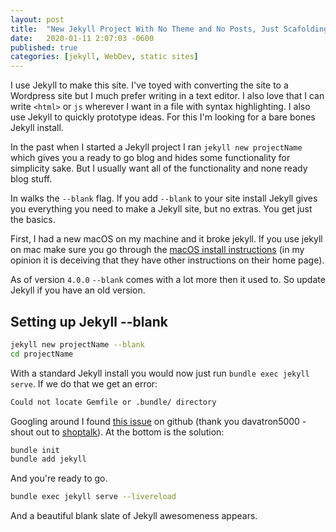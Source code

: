 ```yaml
---
layout: post
title:  "New Jekyll Project With No Theme and No Posts, Just Scafolding"
date:   2020-01-11 2:07:03 -0600
published: true
categories: [jekyll, WebDev, static sites]
---
```


I use Jekyll to make this site.  I've toyed with converting the site to a Wordpress site but I much prefer writing in a text editor.  I also love that I can write `<html>` or `js` wherever I want in a file with syntax highlighting. I also use Jekyll to quickly prototype ideas. For this I'm looking for a bare bones Jekyll install.   

In the past when I started a Jekyll project I ran `jekyll new projectName`  which gives you a ready to go blog and hides some functionality for simplicity sake. But I usually want all of the functionality and none ready blog stuff.    

In walks the `--blank` flag.  If you add `--blank` to your site install Jekyll gives you everything you need to make a Jekyll site, but no extras.  You get just the basics.  

First, I had a new macOS on my machine and it broke jekyll.  If you use jekyll on mac make sure you go through the [macOS install instructions](https://jekyllrb.com/docs/installation/macos/) (in my opinion it is deceiving that they have other instructions on their home page).

As of version `4.0.0` `--blank` comes with a lot more then it used to.  So update Jekyll if you have an old version.  

## Setting up Jekyll --blank

```bash
jekyll new projectName --blank
cd projectName
```
With a standard Jekyll install you would now just run `bundle exec jekyll serve`. If we do that we get an error:

```bash
Could not locate Gemfile or .bundle/ directory
```

Googling around I found [this issue](https://github.com/jekyll/jekyll/issues/6693) on github (thank you davatron5000 - shout out to [shoptalk](https://shoptalkshow.com/)). At the bottom is the solution:

```bash
bundle init
bundle add jekyll
```
And you're ready to go.

```bash
bundle exec jekyll serve --livereload
```

And a beautiful blank slate of Jekyll awesomeness appears.







